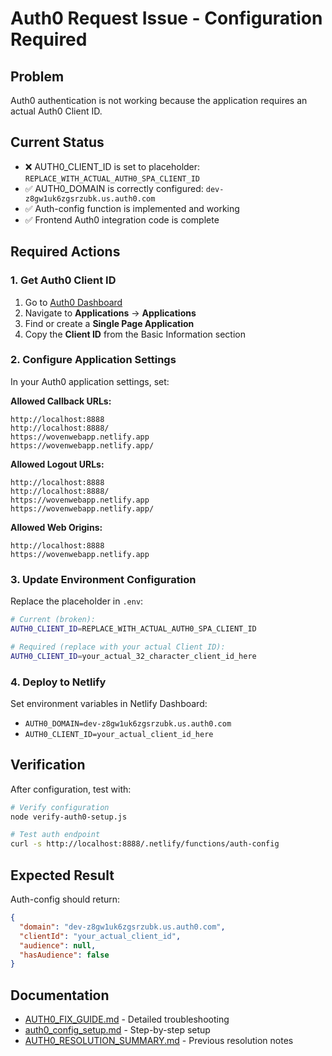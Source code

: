 # Auth0 Request Issue - Configuration Required

## Problem
Auth0 authentication is not working because the application requires an actual Auth0 Client ID.

## Current Status
- ❌ AUTH0_CLIENT_ID is set to placeholder: `REPLACE_WITH_ACTUAL_AUTH0_SPA_CLIENT_ID`
- ✅ AUTH0_DOMAIN is correctly configured: `dev-z8gw1uk6zgsrzubk.us.auth0.com`
- ✅ Auth-config function is implemented and working
- ✅ Frontend Auth0 integration code is complete

## Required Actions

### 1. Get Auth0 Client ID
1. Go to [Auth0 Dashboard](https://manage.auth0.com)
2. Navigate to **Applications** → **Applications**
3. Find or create a **Single Page Application**
4. Copy the **Client ID** from the Basic Information section

### 2. Configure Application Settings
In your Auth0 application settings, set:

**Allowed Callback URLs:**
```
http://localhost:8888
http://localhost:8888/
https://wovenwebapp.netlify.app
https://wovenwebapp.netlify.app/
```

**Allowed Logout URLs:**
```
http://localhost:8888
http://localhost:8888/
https://wovenwebapp.netlify.app
https://wovenwebapp.netlify.app/
```

**Allowed Web Origins:**
```
http://localhost:8888
https://wovenwebapp.netlify.app
```

### 3. Update Environment Configuration
Replace the placeholder in `.env`:

```bash
# Current (broken):
AUTH0_CLIENT_ID=REPLACE_WITH_ACTUAL_AUTH0_SPA_CLIENT_ID

# Required (replace with your actual Client ID):
AUTH0_CLIENT_ID=your_actual_32_character_client_id_here
```

### 4. Deploy to Netlify
Set environment variables in Netlify Dashboard:
- `AUTH0_DOMAIN=dev-z8gw1uk6zgsrzubk.us.auth0.com`
- `AUTH0_CLIENT_ID=your_actual_client_id_here`

## Verification
After configuration, test with:
```bash
# Verify configuration
node verify-auth0-setup.js

# Test auth endpoint
curl -s http://localhost:8888/.netlify/functions/auth-config
```

## Expected Result
Auth-config should return:
```json
{
  "domain": "dev-z8gw1uk6zgsrzubk.us.auth0.com",
  "clientId": "your_actual_client_id",
  "audience": null,
  "hasAudience": false
}
```

## Documentation
- [AUTH0_FIX_GUIDE.md](./AUTH0_FIX_GUIDE.md) - Detailed troubleshooting
- [auth0_config_setup.md](./auth0_config_setup.md) - Step-by-step setup
- [AUTH0_RESOLUTION_SUMMARY.md](./AUTH0_RESOLUTION_SUMMARY.md) - Previous resolution notes